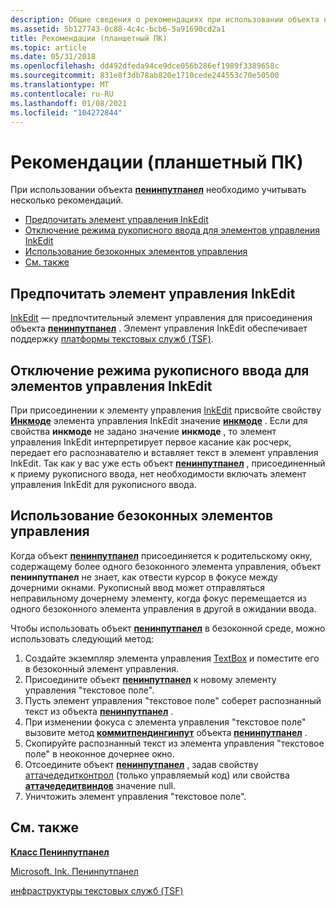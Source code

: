 ```yaml
---
description: Общие сведения о рекомендациях при использовании объекта панели ввода пера.
ms.assetid: 5b127743-0c88-4c4c-bcb6-5a91690cd2a1
title: Рекомендации (планшетный ПК)
ms.topic: article
ms.date: 05/31/2018
ms.openlocfilehash: dd492dfeda94ce9dce056b286ef1989f3389658c
ms.sourcegitcommit: 831e8f3db78ab820e1710cede244553c70e50500
ms.translationtype: MT
ms.contentlocale: ru-RU
ms.lasthandoff: 01/08/2021
ms.locfileid: "104272844"
---
```

# <a name="best-practices-tablet-pc"></a>Рекомендации (планшетный ПК)

При использовании объекта [**пенинпутпанел**](peninputpanel-class.md) необходимо учитывать несколько рекомендаций.

-   [Предпочитать элемент управления InkEdit](#prefer-inkedit-control)
-   [Отключение режима рукописного ввода для элементов управления InkEdit](#disable-ink-mode-on-inkedit-controls)
-   [Использование безоконных элементов управления](#using-windowless-controls)
-   [См. также](#related-topics)

## <a name="prefer-inkedit-control"></a>Предпочитать элемент управления InkEdit

[InkEdit](inkedit-control-reference.md) — предпочтительный элемент управления для присоединения объекта [**пенинпутпанел**](peninputpanel-class.md) . Элемент управления InkEdit обеспечивает поддержку [платформы текстовых служб (TSF)](text-services-framework.md).

## <a name="disable-ink-mode-on-inkedit-controls"></a>Отключение режима рукописного ввода для элементов управления InkEdit

При присоединении к элементу управления [InkEdit](inkedit-control-reference.md) присвойте свойству [**Инкмоде**](/windows/desktop/api/inked/nf-inked-iinkedit-get_inkmode) элемента управления InkEdit значение [**инкмоде**](/windows/desktop/api/inked/ne-inked-inkmode) . Если для свойства **инкмоде** не задано значение **инкмоде** , то элемент управления InkEdit интерпретирует первое касание как росчерк, передает его распознавателю и вставляет текст в элемент управления InkEdit. Так как у вас уже есть объект [**пенинпутпанел**](peninputpanel-class.md) , присоединенный к приему рукописного ввода, нет необходимости включать элемент управления InkEdit для рукописного ввода.

## <a name="using-windowless-controls"></a>Использование безоконных элементов управления

Когда объект [**пенинпутпанел**](peninputpanel-class.md) присоединяется к родительскому окну, содержащему более одного безоконного элемента управления, объект **пенинпутпанел** не знает, как отвести курсор в фокусе между дочерними окнами. Рукописный ввод может отправляться неправильному дочернему элементу, когда фокус перемещается из одного безоконного элемента управления в другой в ожидании ввода.

Чтобы использовать объект [**пенинпутпанел**](peninputpanel-class.md) в безоконной среде, можно использовать следующий метод:

1.  Создайте экземпляр элемента управления [TextBox](/dotnet/api/system.windows.forms.textbox?view=netcore-3.1) и поместите его в безоконный элемент управления.
2.  Присоедините объект [**пенинпутпанел**](peninputpanel-class.md) к новому элементу управления "текстовое поле".
3.  Пусть элемент управления "текстовое поле" соберет распознанный текст из объекта [**пенинпутпанел**](peninputpanel-class.md) .
4.  При изменении фокуса с элемента управления "текстовое поле" вызовите метод [**коммитпендингинпут**](/windows/desktop/api/peninputpanel/nf-peninputpanel-ipeninputpanel-commitpendinginput) объекта [**пенинпутпанел**](peninputpanel-class.md) .
5.  Скопируйте распознанный текст из элемента управления "текстовое поле" в неоконное дочернее окно.
6.  Отсоедините объект [**пенинпутпанел**](peninputpanel-class.md) , задав свойству [аттачедедитконтрол](/previous-versions/ms582239(v=vs.100)) (только управляемый код) или свойства [**аттачедедитвиндов**](/windows/desktop/api/peninputpanel/nf-peninputpanel-ipeninputpanel-get_attachededitwindow) значение null.
7.  Уничтожить элемент управления "текстовое поле".

## <a name="related-topics"></a>См. также

<dl> <dt>

[**Класс Пенинпутпанел**](peninputpanel-class.md)
</dt> <dt>

[Microsoft. Ink. Пенинпутпанел](/previous-versions/ms583923(v=vs.100))
</dt> <dt>

[инфраструктуры текстовых служб (TSF)](../tsf/text-services-framework.md)
</dt> </dl>

 

 
